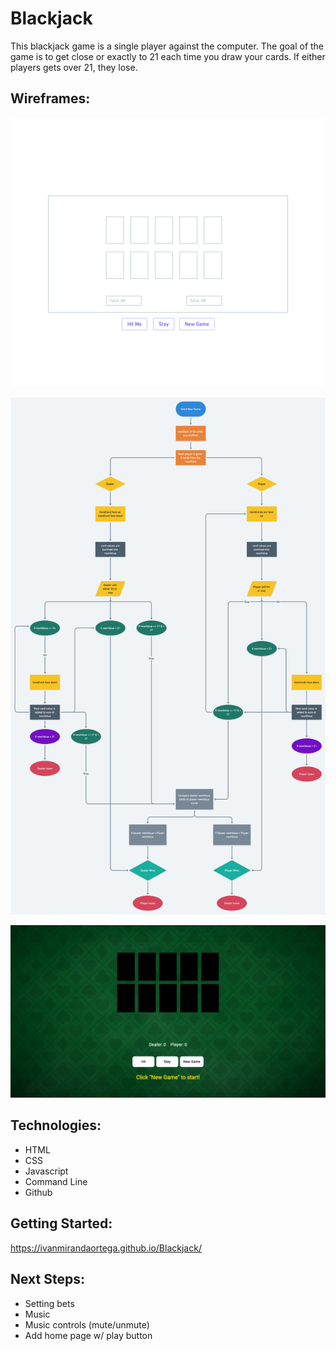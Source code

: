 # Blackjack

This blackjack game is a single player against the computer. The goal of the game is to get close or exactly to 21 each time you draw your cards. If either players gets over 21, they lose.

## Wireframes:

![low-fidelity wireframe](/wireframes/blackjack-wireframe.png)

![user flow](/wireframes/blackjack-userflow.png)

![high-fidelity wireframe](/wireframes/home-page.png)

## Technologies:

- HTML
- CSS
- Javascript
- Command Line
- Github

## Getting Started:

https://ivanmirandaortega.github.io/Blackjack/

## Next Steps:

- Setting bets
- Music
- Music controls (mute/unmute)
- Add home page w/ play button
